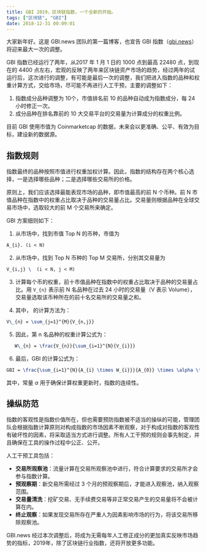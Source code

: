 ```yaml
---
title: GBI 2019，区块链指数，一个全新的开始。
tags: ["区块链", "GBI"]
date: 2018-12-31 00:09:01
---
```


大家新年好。这是 GBI.news 团队的第一篇博客，也宣告 GBI 指数（[gbi.news](https://gbi.news)）将迎来最大一次的调整。

GBI 指数已经运行了两年，从2017 年 1 月 1 日的 1000 点到最高 22480 点，到现在的 4400 点左右，宏观的反映了两年来区块链资产市场的趋势，经过两年的试运行后，这次进行的调整，有可能是最后一次的调整，我们把进入指数的品种和权重计算方式，交给市场，尽可能不再进行人工干预，主要的调整如下：

1. 指数成分品种调整为 10个，市值排名前 10 的品种自动成为指数成分，每 24 小时修正一次。
2. 成分品种在排名靠前的 10 大交易平台的交易量为计算成分的权重比例。

目前 GBI 使用市值为 Coinmarketcap 的数据，未来会以更准确、公平、有效为目标，建设新的数据源。

## 指数规则

指数最终的品种按照市值进行权重加权计算。因此，指数的结构存在两个核心选择，一是选择哪些品种；二是选择哪些交易所的价格。

原则上，我们应该选择最能表现市场的品种，即市值最高的前 N 个币种。前 N 市值品种在指数中的权重占比取决于品种的交易量占比。交易量则根据品种在全球交易市场中，选取较大的前 M 个交易所来确定。

GBI 方案细则如下：

1. 从市场中，找到市值 Top N 的币种，市值为 

```latex
A_{i}. (i < N)
```

2. 从市场中，找到 Top N 币种的 Top M 交易所，分别其交易量为  

```latex
V_{i,j} \  (i < N, j < M)
```

3. 计算每个币的权重，前十市值品种在指数中的权重占比取决于品种的交易量占比。用 `V_{n}` 表示前 N 名品种在过去 24 小时的交易量（V 表示 Volume），交易量选取该币种所在的前十名交易所的交易量之和。

4. 其中， 的计算方法为：

```latex
V\_{n} = \sum_{j=1}^{M}{V_{n,j}}
```

5. 因此，第 n 名品种的权重计算公式为：

```latex
   W\_{n} = \frac{V_{n}}{\sum_{i=1}^{N}{V_{i}}}
```

6. 最后，GBI 的计算公式为：

```latex
GBI = \frac{\sum_{i=1}^{N}{A_{i} \times W_{i}}}{A_{0}} \times \alpha \times 1000, (N=10)
```
   
其中，常量 $\alpha$ 用于确保计算权重更新时，指数的连续性。

## 操纵防范

指数的客观性是指数价值所在，但也需要预防指数被不适当的操纵的可能，管理团队会根据指数计算原则对构成指数的市场因素不断观察，对于构成对指数的客观性有破坏性的因素，将采取适当方式进行调整。所有人工干预的规则会事先制定，并且确保在工具的操作过程中公正、公开。

人工干预工具包括：

- **交易所观察池**：流量计算在交易所观察池中进行，符合计算要求的交易所才会参与指数计算。
- **预观察期**：新交易所需经过 3 个月的预观察期后，才能进入观察池，纳入观察范围。
- **交易量清洗**：挖矿交易、无手续费交易等非正常交易产生的交易量将不会被计算在内。
- **终止观察**：如果发现交易所存在严重人为因素影响市场的行为，将该交易所移除观察池。

GBI.news 经过本次调整后，将成为无需每年人工修正成分的更加真实反映市场趋势的指标，2019年，除了区块链行业指数，还将开放更多功能。